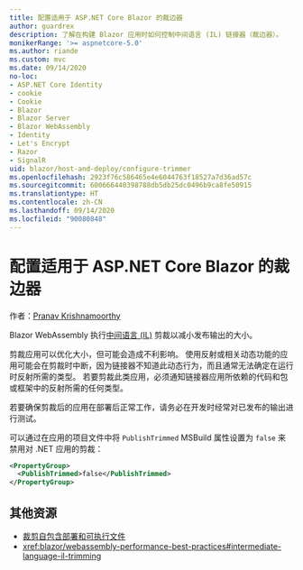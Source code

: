 ```yaml
---
title: 配置适用于 ASP.NET Core Blazor 的裁边器
author: guardrex
description: 了解在构建 Blazor 应用时如何控制中间语言 (IL) 链接器（裁边器）。
monikerRange: '>= aspnetcore-5.0'
ms.author: riande
ms.custom: mvc
ms.date: 09/14/2020
no-loc:
- ASP.NET Core Identity
- cookie
- Cookie
- Blazor
- Blazor Server
- Blazor WebAssembly
- Identity
- Let's Encrypt
- Razor
- SignalR
uid: blazor/host-and-deploy/configure-trimmer
ms.openlocfilehash: 2923f76c586465e4e6044763f18527a7d36ad57c
ms.sourcegitcommit: 600666440398788db5db25dc0496b9ca8fe50915
ms.translationtype: HT
ms.contentlocale: zh-CN
ms.lasthandoff: 09/14/2020
ms.locfileid: "90080848"
---
```

# <a name="configure-the-trimmer-for-aspnet-core-no-locblazor"></a>配置适用于 ASP.NET Core Blazor 的裁边器

作者：[Pranav Krishnamoorthy](https://github.com/pranavkm)

Blazor WebAssembly 执行[中间语言 (IL)](/dotnet/standard/managed-code#intermediate-language--execution) 剪裁以减小发布输出的大小。

剪裁应用可以优化大小，但可能会造成不利影响。 使用反射或相关动态功能的应用可能会在剪裁时中断，因为链接器不知道此动态行为，而且通常无法确定在运行时反射所需的类型。 若要剪裁此类应用，必须通知链接器应用所依赖的代码和包或框架中的反射所需的任何类型。

若要确保剪裁后的应用在部署后正常工作，请务必在开发时经常对已发布的输出进行测试。

可以通过在应用的项目文件中将 `PublishTrimmed` MSBuild 属性设置为 `false` 来禁用对 .NET 应用的剪裁：

```xml
<PropertyGroup>
  <PublishTrimmed>false</PublishTrimmed>
</PropertyGroup>
```

## <a name="additional-resources"></a>其他资源

* [裁剪自包含部署和可执行文件](/dotnet/core/deploying/trim-self-contained)
* <xref:blazor/webassembly-performance-best-practices#intermediate-language-il-trimming>
